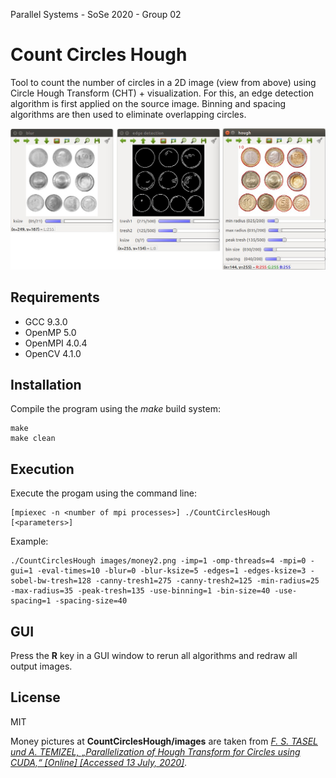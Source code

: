 Parallel Systems - SoSe 2020 - Group 02

# Count Circles Hough

Tool to count the number of circles in a 2D image (view from above) using Circle Hough Transform (CHT) + visualization. For this, an edge detection algorithm is first applied on the source image. Binning and spacing algorithms are then used to eliminate overlapping circles.

![screenshot](https://github.com/97131004/Count-Circles-Hough/blob/main/screenshot.jpg?raw=true)

## Requirements

* GCC 9.3.0
* OpenMP 5.0
* OpenMPI 4.0.4
* OpenCV 4.1.0

## Installation

Compile the program using the *make* build system:
```
make
make clean
```

## Execution

Execute the progam using the command line:

```
[mpiexec -n <number of mpi processes>] ./CountCirclesHough [<parameters>]
```

Example:

```
./CountCirclesHough images/money2.png -imp=1 -omp-threads=4 -mpi=0 -gui=1 -eval-times=10 -blur=0 -blur-ksize=5 -edges=1 -edges-ksize=3 -sobel-bw-tresh=128 -canny-tresh1=275 -canny-tresh2=125 -min-radius=25 -max-radius=35 -peak-tresh=135 -use-binning=1 -bin-size=40 -use-spacing=1 -spacing-size=40
```

## GUI

Press the **R** key in a GUI window to rerun all algorithms and redraw all output images.

## License

MIT

Money pictures at **CountCirclesHough/images** are taken from *[F. S. TASEL und A. TEMIZEL, „Parallelization of Hough Transform for Circles using CUDA,“ [Online] [Accessed 13 July, 2020]](http://developer.download.nvidia.com/GTC/PDF/GTC2012/Posters/P0438_ht_poster_gtc2012.pdf)*.